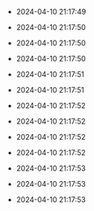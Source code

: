 
- 2024-04-10 21:17:49

- 2024-04-10 21:17:50

- 2024-04-10 21:17:50

- 2024-04-10 21:17:50

- 2024-04-10 21:17:51

- 2024-04-10 21:17:51

- 2024-04-10 21:17:52

- 2024-04-10 21:17:52

- 2024-04-10 21:17:52

- 2024-04-10 21:17:52

- 2024-04-10 21:17:53

- 2024-04-10 21:17:53

- 2024-04-10 21:17:53
